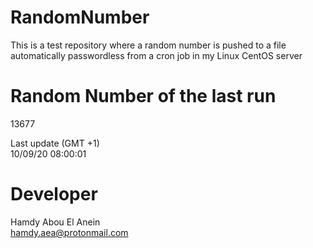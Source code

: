 # RandomNumber    
This is a test repository where a random number is pushed to a file automatically passwordless from a cron job in my Linux CentOS server    
# Random Number of the last run   
13677
      
Last update (GMT +1)    
10/09/20 08:00:01
# Developer    
Hamdy Abou El Anein   
hamdy.aea@protonmail.com
